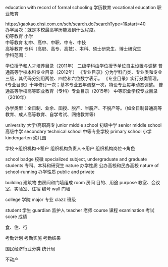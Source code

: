 education with record of formal schooling 学历教育
vocational education 职业教育

https://gaokao.chsi.com.cn/sch/search.do?searchType=1&start=40  
办学层次：就是本校最高学历能发到什么程度。  
初等教育  小学  
中等教育  初中、高中、中职、中专、中技  
高等教育  专科（高职、高专、高技）、本科、硕士研究生、博士研究生  
学科范围：

学位授予和人才培养目录（2011年）
二级学科由学位授予单位自主设置与调整
普通高等学校本科专业目录（2012年）
《专业目录》分为学科门类、专业类和专业三级，其代码分别用两位、四位和六位数字表示。
《专业目录》实行分类管理。《专业目录》十年修订一次；基本专业五年调整一次，特设专业每年动态调整。
普通高等学校高等职业教育（专科）专业目录（2015年）
中等职业学校专业目录（2010年）

办学类型：全日制、业余、函授、脱产、半脱产、不脱产等。（如全日制普通高等教育、成人高等教育、自学考试、网络教育等）

university 大学/高职高专
junior middle school 初级中学
senior middle school 高级中学
secondary technical school 中等专业学校
primary school 小学
kindergarten 幼儿园

学校->组织机构->租户
      组织机构负责人->用户
      组织机构岗位->角色

school badge 校徽
specialized subject, undergraduate and graduate students 专科、本科和研究生
nature 办学性质 公办高校和民办高校
nature of school-running 办学性质 public and private

building 建筑物 由房间和门墙组成
room 房间 目的、用途 purpose  教室、会议室、实验室、住宿  编号
wall 门墙

college 学院
major  专业
clazz  班级

student 学生
guardian 监护人
teacher 老师
course 课程
examination 考试
score 成绩

食、住、行

考勤计划
考勤实施
考勤结果

国民经济行业分类 统计局

不动产
